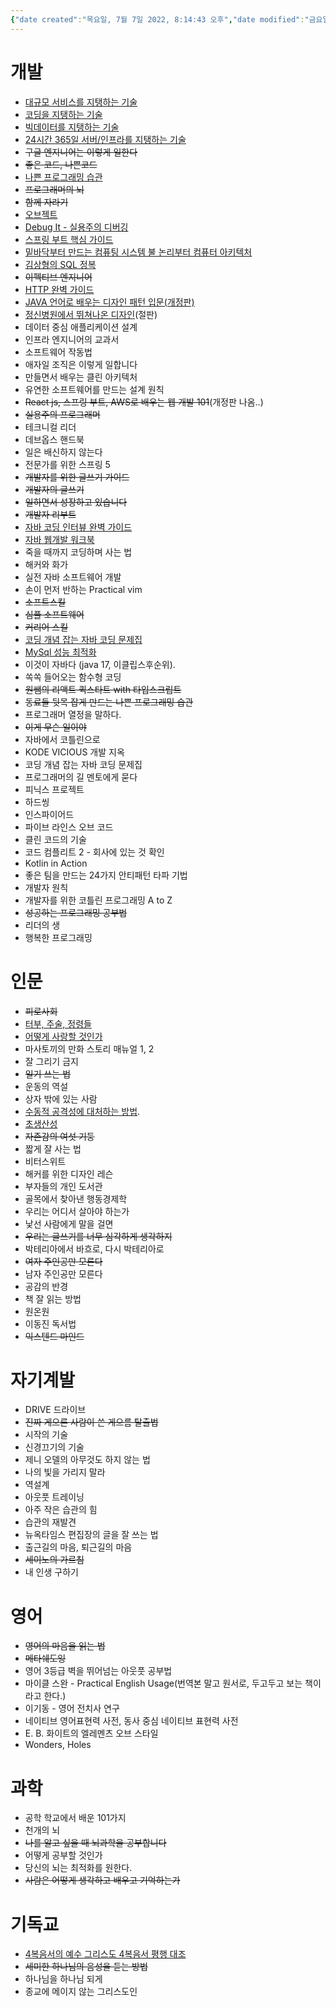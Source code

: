 ```yaml
---
{"date created":"목요일, 7월 7일 2022, 8:14:43 오후","date modified":"금요일, 11월 4일 2022, 8:15:18 오전","dg-publish":true,"permalink":"/1_info/목록/도서/","dgPassFrontmatter":true,"noteIcon":""}
---
```




# 개발
- [대규모 서비스를 지탱하는 기술](http://www.yes24.com/Product/Goods/4667932)
- [코딩을 지탱하는 기술](http://www.yes24.com/Product/Goods/11101558)
- [빅데이터를 지탱하는 기술](http://www.yes24.com/Product/Goods/66277191)
- [24시간 365일 서버/인프라를 지탱하는 기술](http://www.yes24.com/Product/Goods/3377489)
- ~~구글 엔지니어는 이렇게 일한다~~
- ~~좋은 코드, 나쁜코드~~
- [나쁜 프로그래밍 습관](https://search.daum.net/search?w=bookpage&bookId=5269093&tab=introduction&DA=LB0&q=%EB%82%98%EC%81%9C+%ED%94%84%EB%A1%9C%EA%B7%B8%EB%9E%98%EB%B0%8D+%EC%8A%B5%EA%B4%80)
- ~~프로그래머의 뇌~~
- ~~함께 자라기~~
- [오브젝트](https://www.kyobobook.co.kr/product/detailViewKor.laf?ejkGb=KOR&mallGb=KOR&barcode=9791158391409)
- [Debug It - 실용주의 디버깅](http://www.kyobobook.co.kr/product/detailViewKor.laf?ejkGb=KOR&mallGb=KOR&barcode=9788960771413&orderClick=LAG&Kc=)
- [스프링 부트 핵심 가이드](http://www.yes24.com/Product/Goods/110142898)
- [밑바닥부터 만드는 컴퓨팅 시스템 불 논리부터 컴퓨터 아키텍처](http://www.yes24.com/Product/Goods/71129079)
- [김상형의 SQL 정복](http://www.kyobobook.co.kr/product/detailViewKor.laf?mallGb=KOR&ejkGb=KOR&barcode=9791162244241)
- ~~이펙티브 엔지니어~~
- [HTTP 완벽 가이드](http://www.yes24.com/Product/Goods/15381085)
- [JAVA 언어로 배우는 디자인 패턴 입문(개정판)](http://www.yes24.com/Product/Goods/2918928)
- [정신병원에서 뛰쳐나온 디자인](https://www.aladin.co.kr/shop/wproduct.aspx?ItemId=512112)(절판)
- 데이터 중심 애플리케이션 설계
- 인프라 엔지니어의 교과서
- 소프트웨어 작동법
- 애자일 조직은 이렇게 일합니다
- 만들면서 배우는 클린 아키텍처
- 유연한 소프트웨어를 만드는 설계 원칙
- ~~React js, 스프링 부트, AWS로 배우는 웹 개발 101~~(개정판 나옴..)
- ~~실용주의 프로그래머~~
- 테크니컬 리더
- 데브옵스 핸드북
- 일은 배신하지 않는다
- 전문가를 위한 스프링 5
- ~~개발자를 위한 글쓰기 가이드~~
- ~~개발자의 글쓰기~~
- ~~일하면서 성장하고 있습니다~~
- ~~개발자 리부트~~
- [자바 코딩 인터뷰 완벽 가이드](http://www.yes24.com/Product/Goods/111393077)
- [자바 웹개발 워크북](http://www.yes24.com/Product/Goods/111136639)
- 죽을 때까지 코딩하며 사는 법
- 해커와 화가
- 실전 자바 소프트웨어 개발
- 손이 먼저 반하는 Practical vim
- ~~소프트스킬~~
- ~~심플 소프트웨어~~
- ~~커리어 스킬~~
- [코딩 개념 잡는 자바 코딩 문제집](http://www.yes24.com/Product/Goods/113416654)
- [MySql 성능 최적화](http://www.yes24.com/Product/Goods/112622445)
- 이것이 자바다 (java 17, 이클립스후순위).
- 쏙쏙 들어오는 함수형 코딩
- ~~원쌤의 리액트 퀵스타트 with 타입스크립트~~
- ~~동료들 뒷목 잡게 만드는 나쁜 프로그래밍 습관~~
- 프로그래머 열정을 말하다.
- ~~이게 무슨 일이야~~
- 자바에서 코틀린으로
- KODE VICIOUS 개발 지옥
- 코딩 개념 잡는 자바 코딩 문제집
- 프로그래머의 길 멘토에게 묻다
- 피닉스 프로젝트
- 하드씽
- 인스파이어드
- 파이브 라인스 오브 코드
- 클린 코드의 기술
- 코드 컴플리트 2 - 회사에 있는 것 확인
- Kotlin in Action
- 좋은 팀을 만드는 24가지 안티패턴 타파 기법
- 개발자 원칙
- 개발자를 위한 코틀린 프로그래밍 A to Z
- ~~성공하는 프로그래밍 공부법~~
- 리더의 생
- 행복한 프로그래밍

# 인문
- ~~피로사회~~
- [터부, 주술, 정령들](http://www.yes24.com/Product/Goods/108851561)
- [어떻게 사랑할 것인가](https://www.kyobobook.co.kr/product/detailViewKor.laf?ejkGb=KOR&mallGb=KOR&barcode=9788959136803)
- 마사토끼의 만화 스토리 매뉴얼 1, 2
- 잘 그리기 금지
- ~~일기 쓰는 법~~
- 운동의 역설
- 상자 밖에 있는 사람
- [수동적 공격성에 대처하는 방법](ttps://ko.wikihow.com/%EC%88%98%EB%8F%99%EC%A0%81-%EA%B3%B5%EA%B2%A9%EC%84%B1%EC%97%90-%EB%8C%80%EC%B2%98%ED%95%98%EB%8A%94-%EB%B0%A9%EB%B2%95).
- [초생산성](http://www.yes24.com/Product/Goods/102577122?pid=217979&cosemkid=go16258217165235111&gclid=cj0kcqjw0jixbhcfarisaosakqctwuxjgdiw6ruloyw7xistggi39telddnvdgqu8vhzwjuqdirs8loaau5dealw_wcb)
- ~~자존감의 여섯 기둥~~
- 짧게 잘 사는 법
- 비터스위트
- 해커를 위한 디자인 레슨
- 부자들의 개인 도서관
- 골목에서 찾아낸 행동경제학
- 우리는 어디서 살아야 하는가
- 낯선 사람에게 말을 걸면
- ~~우리는 글쓰기를 너무 심각하게 생각하지~~
- 박테리아에서 바흐로, 다시 박테리아로
- ~~여자 주인공만 모른다~~
- 남자 주인공만 모른다
- 공감의 반경
- 책 잘 읽는 방법
- 원온원
- 이동진 독서법
- ~~익스텐드 마인드~~

# 자기계발
- DRIVE 드라이브
- ~~진짜 게으른 사람이 쓴 게으름 탈출법~~
- 시작의 기술
- 신경끄기의 기술
- 제니 오델의 아무것도 하지 않는 법
- 나의 빛을 가리지 말라
- 역설계
- 아웃풋 트레이닝
- 아주 작은 습관의 힘
- 습관의 재발견
- 뉴옥타임스 편집장의 글을 잘 쓰는 법
- 출근길의 마음, 퇴근길의 마음
- ~~세이노의 가르침~~
- 내 인생 구하기

# 영어
- ~~영어의 마음을 읽는 법~~
- ~~메타쉐도잉~~
- 영어 3등급 벽을 뛰어넘는 아웃풋 공부법
- 마이클 스완 - Practical English Usage(번역본 말고 원서로, 두고두고 보는 책이라고 한다.)
- 이기동 - 영어 전치사 연구
- 네이티브 영어표현력 사전, 동사 중심 네이티브 표현력 사전
- E. B. 화이트의 엘레멘츠 오브 스타일
- Wonders, Holes

# 과학
- 공학 학교에서 배운 101가지
- 천개의 뇌
- ~~나를 알고 싶을 때 뇌과학을 공부합니다~~
- 어떻게 공부할 것인가
- 당신의 뇌는 최적화를 원한다.
- ~~사람은 어떻게 생각하고 배우고 기억하는가~~

# 기독교
- [4복음서의 예수 그리스도 4복음서 평행 대조](https://book.naver.com/bookdb/book_detail.naver?bid=17588386)
- ~~세미한 하나님의 음성을 듣는 방법~~
- 하나님을 하나님 되게
- 종교에 메이지 않는 그리스도인